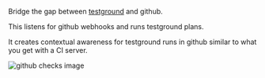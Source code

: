 Bridge the gap between [testground](https://github.com/testground/testground) and github.

This listens for github webhooks and runs testground plans.


It creates contextual awareness for testground runs in github similar to what you get
with a CI server.

![github checks image](https://gist.githubusercontent.com/coryschwartz/e7e08edea398bde46bfcbb4b3024c742/raw/6e06f2db91a3015e0e019b5bff3d9917089ed0fc/checks.png)
